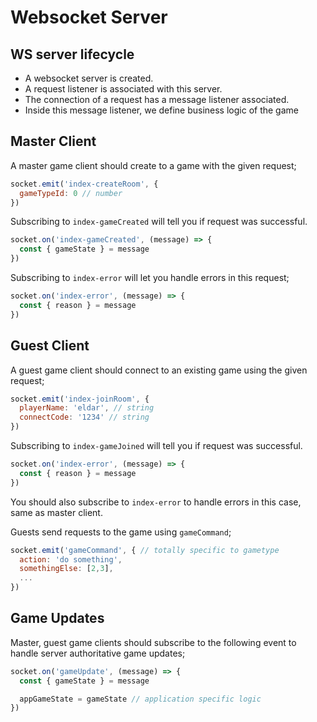 # Websocket Server


## WS server lifecycle

- A websocket server is created. 
- A request listener is associated with this server. 
- The connection of a request has a message listener associated.
- Inside this message listener, we define business logic of the game  

## Master Client 

A master game client should create to a game with the given request;
```js
socket.emit('index-createRoom', {
  gameTypeId: 0 // number
})
```

Subscribing to `index-gameCreated` will tell you if request was successful.
```js
socket.on('index-gameCreated', (message) => {
  const { gameState } = message
})
```

Subscribing to `index-error` will let you handle errors in this request;
```js
socket.on('index-error', (message) => {
  const { reason } = message
})
```

## Guest Client

A guest game client should connect to an existing game using the given request;
```js
socket.emit('index-joinRoom', {
  playerName: 'eldar', // string
  connectCode: '1234' // string
})
```

Subscribing to `index-gameJoined` will tell you if request was successful.
```js
socket.on('index-error', (message) => {
  const { reason } = message
})
```

You should also subscribe to `index-error` to handle errors in this case, same as master client.

Guests send requests to the game using `gameCommand`;
```js
socket.emit('gameCommand', { // totally specific to gametype
  action: 'do something',
  somethingElse: [2,3],
  ... 
})
```

## Game Updates

Master, guest game clients should subscribe to the following event to handle server authoritative game updates;
```js
socket.on('gameUpdate', (message) => {
  const { gameState } = message

  appGameState = gameState // application specific logic
})
```